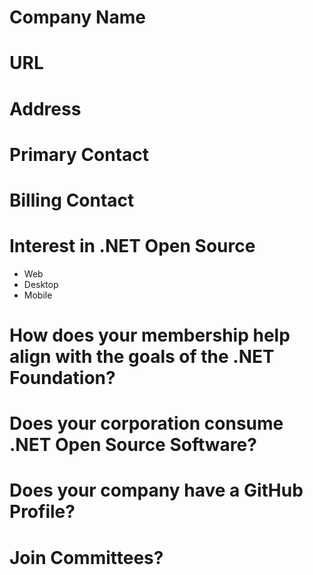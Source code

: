 # Company Name

# URL

# Address

# Primary Contact

# Billing Contact

# Interest in .NET Open Source

- Web
- Desktop
- Mobile

# How does your membership help align with the goals of the .NET Foundation?

# Does your corporation consume .NET Open Source Software?

# Does your company have a GitHub Profile?

# Join Committees?
